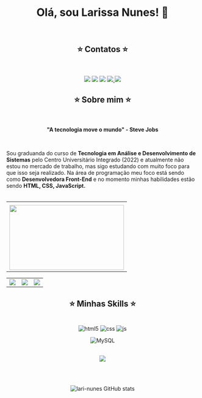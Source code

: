 <div align="center">
  
<h1>Olá, sou Larissa Nunes! 💜</h1>
  
</div>
    
<br>
    
<div align="center">
  
 ## ⭐️ Contatos ⭐️
  
 <br> 
  
   <a href="https://instagram.com/9larissanunes" target="_blank"><img src="https://img.shields.io/badge/-Instagram-%23E4405F?style=for-the-badge&logo=instagram&logoColor=white" target="_blank"></a> 
  <a href="https://www.linkedin.com/in/larissa-nunes-04120b22b/" target="_blank">
  <img src="https://img.shields.io/badge/-LinkedIn-%230077B5?style=for-the-badge&logo=linkedin&logoColor=white" target="_blank"></a> 
<a href="mailto:larissnunes924@gmail.com"><img src="https://camo.githubusercontent.com/927d6b3961fa048ff7303daf291cb5869dfa25018997cf8c1373c2f6a85b1458/68747470733a2f2f696d672e736869656c64732e696f2f62616467652f2d476d61696c2d2532333333333f7374796c653d666f722d7468652d6261646765266c6f676f3d676d61696c266c6f676f436f6c6f723d7768697465" data-canonical-src="https://img.shields.io/badge/-Gmail-%23333?style=for-the-badge&amp;logo=gmail&amp;logoColor=white" style="max-width: 100%;"></a>
  <a href="https://open.spotify.com/emw0egti12kyqgg08id3bcint" rel="nofollow">
    <img src="https://camo.githubusercontent.com/c0bf8616af20c27426a515e3c15ecf5252b5790f9a71a406123ed71445dd40b1/68747470733a2f2f696d672e736869656c64732e696f2f62616467652f53706f746966792d3145443736303f267374796c653d666f722d7468652d6261646765266c6f676f3d73706f74696679266c6f676f436f6c6f723d7768697465" data-canonical-src="https://img.shields.io/badge/Spotify-1ED760?&amp;style=for-the-badge&amp;logo=spotify&amp;logoColor=white" style="max-width: 100%;">
  </a>
  <a href="https://twitter.com/larihhnunes" target="_blank">
    <img src="https://img.shields.io/badge/Twitter-1DA1F2?style=for-the-badge&logo=twitter&logoColor=white" target="_blank">
  </a>
</div>

<div align='center'>
  
## ⭐️ Sobre mim ⭐️
  
<br>
  
  <b>"A tecnologia move o mundo" - Steve Jobs</b>
</div><br>

Sou graduanda do curso de <b>Tecnologia em Análise e Desenvolvimento de Sistemas</b> pelo Centro Universitário Integrado (2022) e atualmente não estou no mercado de trabalho, mas sigo estudando com muito foco para que isso seja realizado. Na área de programação meu foco está sendo como <b>Desenvolvedora Front-End</b> e no momento minhas habilidades estão sendo <b>HTML, CSS, JavaScript.</b> 
<br><br>

<div align="center">
  <table>
    <tr>
      <td>
        <b></b>
      </td>
    </tr>
    <tr>
      <td>
        <img src="https://apilgriminnarnia.files.wordpress.com/2018/09/legally-blonde-laptop-e1536078931635.jpg" width="300px" height="170px">
      </td>
    </tr>
  </table>
</div>



<div align="center">
  <table>
    <tr>
      <td>
        <img src="https://64.media.tumblr.com/tumblr_lyxj33CYzW1qigluvo4_250.gif">
      </td>
      <td>
          <img src="https://64.media.tumblr.com/tumblr_lyxj33CYzW1qigluvo5_250.gifv">
      </td>
       <td>
          <img src="https://64.media.tumblr.com/tumblr_lyxj33CYzW1qigluvo6_250.gifv">
      </td>
    </tr>
  </table>
</div>



<div align="center">
  
  ## ⭐️ Minhas Skills ⭐️
  
<br>
  
<img align="center" alt="html5" src="https://camo.githubusercontent.com/d63d473e728e20a286d22bb2226a7bf45a2b9ac6c72c59c0e61e9730bfe4168c/68747470733a2f2f696d672e736869656c64732e696f2f62616467652f48544d4c352d4533344632363f7374796c653d666f722d7468652d6261646765266c6f676f3d68746d6c35266c6f676f436f6c6f723d7768697465">
  
<img align="center" alt="css" src="https://camo.githubusercontent.com/3a0f693cfa032ea4404e8e02d485599bd0d192282b921026e89d271aaa3d7565/68747470733a2f2f696d672e736869656c64732e696f2f62616467652f435353332d3135373242363f7374796c653d666f722d7468652d6261646765266c6f676f3d63737333266c6f676f436f6c6f723d7768697465">
 
<img align="center" alt="js" src="https://camo.githubusercontent.com/9d07c04bdd98c662d5df9d4e1cc1de8446ffeaebca330feb161f1fb8e1188204/68747470733a2f2f696d672e736869656c64732e696f2f62616467652f4a6176615363726970742d4637444631453f7374796c653d666f722d7468652d6261646765266c6f676f3d6a617661736372697074266c6f676f436f6c6f723d626c61636b"> 

<img align="center" alt="MySQL" 
src="https://img.shields.io/badge/MySQL-00000F?style=for-the-badge&logo=mysql&logoColor=white">

<br>
  
 <img src="https://github-profile-trophy.vercel.app/?username=lari-nunes&amp;theme=dracula&amp;row=2&amp;no-bg=true&amp;column=3&amp;margin-w=15&amp;margin-h=15"  style="max-width: 100%;">
  
  <br></br>
  
 ![lari-nunes GitHub stats](https://github-readme-stats.vercel.app/api?username=lari-nunes&show_icons=true&theme=transparent)
  
</div>


  
 


